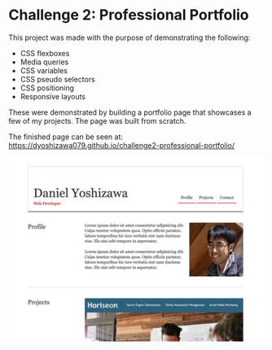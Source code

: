 # Challenge 2: Professional Portfolio

This project was made with the purpose of demonstrating the following:
- CSS flexboxes
- Media queries
- CSS variables
- CSS pseudo selectors
- CSS positioning
- Responsive layouts

These were demonstrated by building a portfolio page that showcases a few of my projects. The page was built from scratch.

The finished page can be seen at:
https://dyoshizawa079.github.io/challenge2-professional-portfolio/

![Alt text](/images/screenshot.png "Portfolio screenshot")
